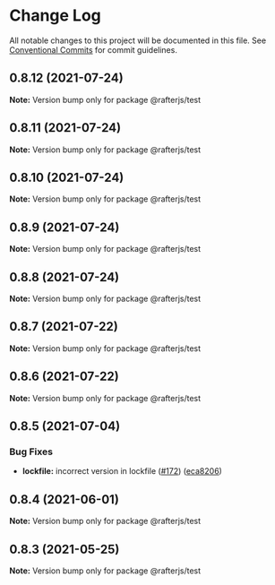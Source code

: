 # Change Log

All notable changes to this project will be documented in this file.
See [Conventional Commits](https://conventionalcommits.org) for commit guidelines.

## 0.8.12 (2021-07-24)

**Note:** Version bump only for package @rafterjs/test





## 0.8.11 (2021-07-24)

**Note:** Version bump only for package @rafterjs/test





## 0.8.10 (2021-07-24)

**Note:** Version bump only for package @rafterjs/test





## 0.8.9 (2021-07-24)

**Note:** Version bump only for package @rafterjs/test





## 0.8.8 (2021-07-24)

**Note:** Version bump only for package @rafterjs/test





## 0.8.7 (2021-07-22)

**Note:** Version bump only for package @rafterjs/test





## 0.8.6 (2021-07-22)

**Note:** Version bump only for package @rafterjs/test





## 0.8.5 (2021-07-04)


### Bug Fixes

* **lockfile:** incorrect version in lockfile ([#172](https://github.com/rafterjs/rafter/issues/172)) ([eca8206](https://github.com/rafterjs/rafter/commit/eca820680574c45714a5cf56560b5f41a1553fa1))





## 0.8.4 (2021-06-01)

**Note:** Version bump only for package @rafterjs/test

## 0.8.3 (2021-05-25)

**Note:** Version bump only for package @rafterjs/test
